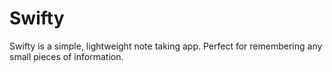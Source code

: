# Swifty
Swifty is a simple, lightweight note taking app. Perfect for remembering any small pieces of information.
